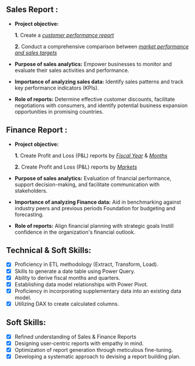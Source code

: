 ## Sales Report :


- **Project objective:** 

    **1.** Create a _[customer performance report](https://github.com/RahulSaini25/Excel-Sales-Analytics/blob/main/Customer%20Net%20sales%20Performance%20report.pdf)_ 

    **2.** Conduct a comprehensive comparison between _[market performance and sales targets](https://github.com/RahulSaini25/Excel-Sales-Analytics/blob/main/market%20performance%20report.pdf)_

- **Purpose of sales analytics:** Empower businesses to monitor and evaluate their sales activities and performance.

- **Importance of analyzing sales data:** Identify sales patterns and track key performance indicators (KPIs).

- **Role of reports:** Determine effective customer discounts, facilitate negotiations with consumers, and identify potential business expansion opportunities in promising countries.


## Finance Report :

- **Project objective:** 

    **1.** Create Profit and Loss (P&L) reports by _[Fiscal Year](https://github.com/RahulSaini25/Excel-Sales-Analytics/blob/main/P%26L%20by%20fiscal%20year.pdf)_ & _[Months](https://github.com/RahulSaini25/Excel-Sales-Analytics/blob/main/P%26L%20by%20months_L.pdf)_ 

   **2.** Create Profit and Loss (P&L) reports by _[Markets](https://github.com/RahulSaini25/Excel-Sales-Analytics/blob/main/P%20%26%20L%20for%20Markets%20report.pdf)_

- **Purpose of sales analytics:** Evaluation of financial performance, support decision-making, and facilitate communication with stakeholders.

- **Importance of analyzing Finance data:** Aid in benchmarking against industry peers and previous periods Foundation for budgeting and forecasting.

- **Role of reports:** Align financial planning with strategic goals Instill confidence in the organization's financial outlook.


## Technical & Soft Skills:
- [x]	Proficiency in ETL methodology (Extract, Transform, Load).
- [x]	Skills to generate a date table using Power Query.
- [x]	Ability to derive fiscal months and quarters.
- [x]	Establishing data model relationships with Power Pivot.
- [x]	Proficiency in incorporating supplementary data into an existing data model.
- [x]	Utilizing DAX to create calculated columns.

## Soft Skills:
- [x]	Refined understanding of Sales & Finance Reports
- [x]	Designing user-centric reports with empathy in mind.
- [x]	Optimization of report generation through meticulous fine-tuning.
- [x]	Developing a systematic approach to devising a report building plan.
